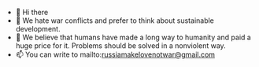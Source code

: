 - 👋 Hi there
- 👀 We hate war conflicts and prefer to think about sustainable development.
- 🌱 We believe that humans have made a long way to humanity and paid a huge price for it. Problems should be solved in a nonviolent way.
- 📫 You can write to mailto:russiamakelovenotwar@gmail.com

